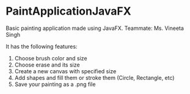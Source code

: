 # PaintApplicationJavaFX
Basic painting application made using JavaFX. 
Teammate: Ms. Vineeta Singh

It has the following features:
1) Choose brush color and size
2) Choose erase and its size
3) Create a new canvas with specified size
4) Add shapes and fill them or stroke them (Circle, Rectangle, etc)
5) Save your painting as a .png file 
